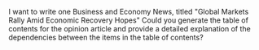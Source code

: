 I want to write one Business and Economy News, titled "Global Markets Rally Amid Economic Recovery Hopes" Could you generate the table of contents for the opinion article and provide a detailed explanation of the dependencies between the items in the table of contents?